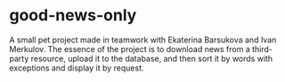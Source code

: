 # good-news-only
A small pet project made in teamwork with  Ekaterina Barsukova and Ivan Merkulov.
The essence of the project is to download news from a third-party resource, upload it to the database, and then sort it by words with exceptions and display it by request.
